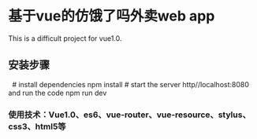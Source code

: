 基于vue的仿饿了吗外卖web app
===================================
This is a difficult project for vue1.0.

安装步骤
-----------------------------------

    # install dependencies
    npm install
    # start the server http//localhost:8080 and run the code
    npm run dev


### 使用技术：Vue1.0、es6、vue-router、vue-resource、stylus、css3、html5等
